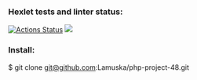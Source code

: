 ### Hexlet tests and linter status:
[![Actions Status](https://github.com/Lamuska/php-project-48/actions/workflows/hexlet-check.yml/badge.svg)](https://github.com/Lamuska/php-project-48/actions)
<a href="https://codeclimate.com/github/Lamuska/php-project-48/maintainability"><img src="https://api.codeclimate.com/v1/badges/88be82c4ae7b1dc103db/maintainability" /></a>

### Install:
$ git clone git@github.com:Lamuska/php-project-48.git
